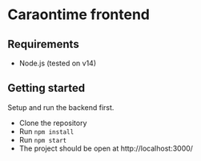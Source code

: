 # Caraontime frontend

## Requirements
- Node.js (tested on v14)

## Getting started
Setup and run the backend first.

- Clone the repository
- Run `npm install`
- Run `npm start`
- The project should be open at http://localhost:3000/